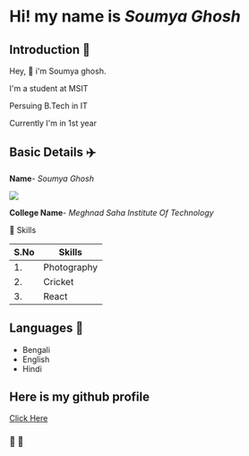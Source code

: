 # Hi! my name is *Soumya Ghosh*

## Introduction 💖

Hey, 👋 i'm Soumya ghosh.

I'm a student at MSIT 

Persuing B.Tech in IT

Currently I'm in 1st year

## Basic Details ✈️

**Name**- *Soumya Ghosh*

<img src="https://img.icons8.com/bubbles/50/000000/kolkata.png"/>

**College Name**- *Meghnad Saha Institute Of Technology*

🎇 Skills

| S.No | Skills |
| ---  | --- |
| 1. | Photography |
| 2. | Cricket |
| 3. | React |

## Languages 🚀
 - Bengali
 - English
 - Hindi
 
 ## Here is my github profile 
 
 [Click Here](https://github.com/soumyag001)
 
### 💠 👋
 
